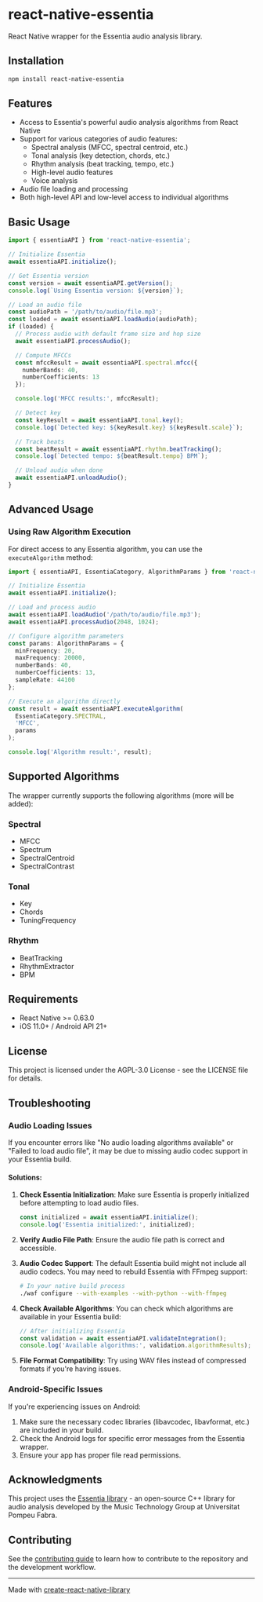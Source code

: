 # react-native-essentia

React Native wrapper for the Essentia audio analysis library.

## Installation

```sh
npm install react-native-essentia
```

## Features

- Access to Essentia's powerful audio analysis algorithms from React Native
- Support for various categories of audio features:
  - Spectral analysis (MFCC, spectral centroid, etc.)
  - Tonal analysis (key detection, chords, etc.)
  - Rhythm analysis (beat tracking, tempo, etc.)
  - High-level audio features
  - Voice analysis
- Audio file loading and processing
- Both high-level API and low-level access to individual algorithms

## Basic Usage

```typescript
import { essentiaAPI } from 'react-native-essentia';

// Initialize Essentia
await essentiaAPI.initialize();

// Get Essentia version
const version = await essentiaAPI.getVersion();
console.log(`Using Essentia version: ${version}`);

// Load an audio file
const audioPath = '/path/to/audio/file.mp3';
const loaded = await essentiaAPI.loadAudio(audioPath);
if (loaded) {
  // Process audio with default frame size and hop size
  await essentiaAPI.processAudio();

  // Compute MFCCs
  const mfccResult = await essentiaAPI.spectral.mfcc({
    numberBands: 40,
    numberCoefficients: 13
  });

  console.log('MFCC results:', mfccResult);

  // Detect key
  const keyResult = await essentiaAPI.tonal.key();
  console.log(`Detected key: ${keyResult.key} ${keyResult.scale}`);

  // Track beats
  const beatResult = await essentiaAPI.rhythm.beatTracking();
  console.log(`Detected tempo: ${beatResult.tempo} BPM`);

  // Unload audio when done
  await essentiaAPI.unloadAudio();
}
```

## Advanced Usage

### Using Raw Algorithm Execution

For direct access to any Essentia algorithm, you can use the `executeAlgorithm` method:

```typescript
import { essentiaAPI, EssentiaCategory, AlgorithmParams } from 'react-native-essentia';

// Initialize Essentia
await essentiaAPI.initialize();

// Load and process audio
await essentiaAPI.loadAudio('/path/to/audio/file.mp3');
await essentiaAPI.processAudio(2048, 1024);

// Configure algorithm parameters
const params: AlgorithmParams = {
  minFrequency: 20,
  maxFrequency: 20000,
  numberBands: 40,
  numberCoefficients: 13,
  sampleRate: 44100
};

// Execute an algorithm directly
const result = await essentiaAPI.executeAlgorithm(
  EssentiaCategory.SPECTRAL,
  'MFCC',
  params
);

console.log('Algorithm result:', result);
```

## Supported Algorithms

The wrapper currently supports the following algorithms (more will be added):

### Spectral
- MFCC
- Spectrum
- SpectralCentroid
- SpectralContrast

### Tonal
- Key
- Chords
- TuningFrequency

### Rhythm
- BeatTracking
- RhythmExtractor
- BPM

## Requirements

- React Native >= 0.63.0
- iOS 11.0+ / Android API 21+

## License

This project is licensed under the AGPL-3.0 License - see the LICENSE file for details.

## Troubleshooting

### Audio Loading Issues

If you encounter errors like "No audio loading algorithms available" or "Failed to load audio file", it may be due to missing audio codec support in your Essentia build.

#### Solutions:

1. **Check Essentia Initialization**: Make sure Essentia is properly initialized before attempting to load audio files.

   ```typescript
   const initialized = await essentiaAPI.initialize();
   console.log('Essentia initialized:', initialized);
   ```

2. **Verify Audio File Path**: Ensure the audio file path is correct and accessible.

3. **Audio Codec Support**: The default Essentia build might not include all audio codecs. You may need to rebuild Essentia with FFmpeg support:

   ```bash
   # In your native build process
   ./waf configure --with-examples --with-python --with-ffmpeg
   ```

4. **Check Available Algorithms**: You can check which algorithms are available in your Essentia build:

   ```typescript
   // After initializing Essentia
   const validation = await essentiaAPI.validateIntegration();
   console.log('Available algorithms:', validation.algorithmResults);
   ```

5. **File Format Compatibility**: Try using WAV files instead of compressed formats if you're having issues.

### Android-Specific Issues

If you're experiencing issues on Android:

1. Make sure the necessary codec libraries (libavcodec, libavformat, etc.) are included in your build.
2. Check the Android logs for specific error messages from the Essentia wrapper.
3. Ensure your app has proper file read permissions.

## Acknowledgments

This project uses the [Essentia library](https://essentia.upf.edu/) - an open-source C++ library for audio analysis developed by the Music Technology Group at Universitat Pompeu Fabra.

## Contributing

See the [contributing guide](CONTRIBUTING.md) to learn how to contribute to the repository and the development workflow.

---

Made with [create-react-native-library](https://github.com/callstack/react-native-builder-bob)
